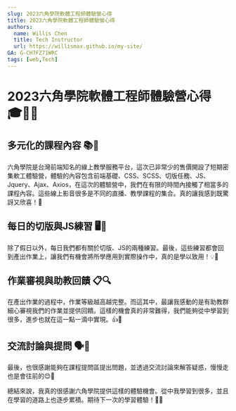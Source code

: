 ```yaml
---
slug: 2023六角學院軟體工程師體驗營心得
title: 2023六角學院軟體工程師體驗營心得
authors:
  name: Willis Chen
  title: Tech Instructor
  url: https://willismax.github.io/my-site/
GA: G-CH7FZ71WRC
tags: [web,Tech]
---
```



2023六角學院軟體工程師體驗營心得 🎓👨‍💻
============================

多元化的課程內容 📚🎥
-------------

六角學院是台灣前端知名的線上教學服務平台，這次已非常少的售價開設了短期密集軟工體驗營，體驗的內容包含前端基礎、CSS、SCSS、切版任務、JS、Jquery、Ajax、Axios，在這次的體驗營中，我們在有限的時間內接觸了相當多的課程內容。這些線上影音很多是不同的直播、教學課程的集合。真的讓我感到既驚訝又欣喜！🎉


每日的切版與JS練習 🖥️🔬
----------------

除了假日以外，每日我們都有關於切版、JS的兩種練習。最後，這些練習都會回到產出作業上，讓我們有機會將所學應用到實際操作中，真的是學以致用！💡📝


作業審視與助教回饋 📋🔍
--------------

在產出作業的過程中，作業等級越高越完整。而這其中，最讓我感動的是有助教群細心審視我們的作業並提供回饋。這樣的機會真的非常難得，我們能夠從中學習到很多，進步也就在這一點一滴中實現。👍👏

交流討論與提問 🗣️💭
-------------

最後，也很感謝能夠在課程提問區提出問題，並透過交流討論來解答疑惑，慢慢走也是會往前的😊🐢

總結來說，我真的很感謝六角學院提供這樣的體驗機會。從中我學習到很多，並且在學習的道路上也逐步累積。期待下一次的學習體驗！🎈🚀
